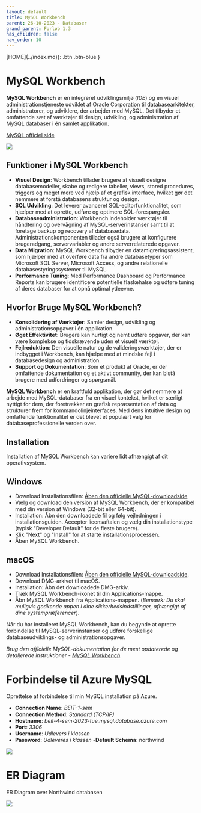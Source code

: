 ```yaml
---
layout: default
title: MySQL Workbench
parent: 26-10-2023 - Databaser
grand_parent: Forløb 1.3
has_children: false
nav_order: 10
---
```


<span class="fs-1">
[HOME](../index.md){: .btn .btn-blue }
</span>

# MySQL Workbench
**MySQL Workbench** er en integreret udviklingsmiljø (*IDE*) og en visuel administrationstjeneste udviklet af Oracle Corporation til databasearkitekter, administratorer, og udviklere, der arbejder med MySQL. Det tilbyder et omfattende sæt af værktøjer til design, udvikling, og administration af MySQL databaser i én samlet applikation.

[MySQL officiel side](https://www.mysql.com/products/workbench/)

![](./image/MySQL_Workbench_Editor_General_Windows.gif)

## Funktioner i MySQL Workbench
- **Visuel Design**: Workbench tillader brugere at visuelt designe databasemodeller, skabe og redigere tabeller, views, stored procedures, triggers og meget mere ved hjælp af et grafisk interface, hvilket gør det nemmere at forstå databasens struktur og design.
- **SQL Udvikling**: Det leverer avanceret SQL-editorfunktionalitet, som hjælper med at oprette, udføre og optimere SQL-forespørgsler.
- **Databaseadministration**: Workbench indeholder værktøjer til håndtering og overvågning af MySQL-serverinstanser samt til at foretage backup og recovery af databasedata. Administrationskomponenten tillader også brugere at konfigurere brugeradgang, servervariabler og andre serverrelaterede opgaver.
- **Data Migration**: MySQL Workbench tilbyder en datamigreringsassistent, som hjælper med at overføre data fra andre databasetyper som Microsoft SQL Server, Microsoft Access, og andre relationelle databasestyringssystemer til MySQL.
- **Performance Tuning**: Med Performance Dashboard og Performance Reports kan brugere identificere potentielle flaskehalse og udføre tuning af deres databaser for at opnå optimal ydeevne.

## Hvorfor Bruge MySQL Workbench?
- **Konsolidering af Værktøjer**: Samler design, udvikling og administrationsopgaver i én applikation.
- **Øget Effektivitet**: Brugere kan hurtigt og nemt udføre opgaver, der kan være komplekse og tidskrævende uden et visuelt værktøj.
- **Fejlreduktion**: Den visuelle natur og de valideringsværktøjer, der er indbygget i Workbench, kan hjælpe med at mindske fejl i databasedesign og administration.
- **Support og Dokumentation**: Som et produkt af Oracle, er der omfattende dokumentation og et aktivt community, der kan bistå brugere med udfordringer og spørgsmål.

**MySQL Workbench** er en kraftfuld applikation, der gør det nemmere at arbejde med MySQL-databaser fra en visuel kontekst, hvilket er særligt nyttigt for dem, der foretrækker en grafisk repræsentation af data og strukturer frem for kommandolinjeinterfaces. Med dens intuitive design og omfattende funktionalitet er det blevet et populært valg for databaseprofessionelle verden over.

## Installation
Installation af MySQL Workbench kan variere lidt afhængigt af dit operativsystem.

## Windows
- Download Installationsfilen: [Åben den officielle MySQL-downloadside](https://dev.mysql.com/downloads/workbench/)
- Vælg og download den version af MySQL Workbench, der er kompatibel med din version af Windows (32-bit eller 64-bit).
- Installation: Åbn den downloadede fil og følg vejledningen i installationsguiden. Accepter licensaftalen og vælg din installationstype (typisk "Developer Default" for de fleste brugere).
- Klik "Next" og "Install" for at starte installationsprocessen.
- Åben MySQL Workbench.

## macOS
- Download Installationsfilen: [Åben den officielle MySQL-downloadside](https://dev.mysql.com/downloads/workbench/).
- Download DMG-arkivet til macOS.
- Installation: Åbn det downloadede DMG-arkiv.
- Træk MySQL Workbench-ikonet til din Applications-mappe.
- Åbn MySQL Workbench fra Applications-mappen. (*Bemærk: Du skal muligvis godkende appen i dine sikkerhedsindstillinger, afhængigt af dine systempræferencer*).

Når du har installeret MySQL Workbench, kan du begynde at oprette forbindelse til MySQL-serverinstanser og udføre forskellige databaseudviklings- og administrationsopgaver. 

*Brug den officielle MySQL-dokumentation for de mest opdaterede og detaljerede instruktioner - [MySQL Workbench](https://dev.mysql.com/doc/workbench/en/)*

# Forbindelse til Azure MySQL
Oprettelse af forbindelse til min MySQL installation på Azure.

- **Connection Name**: *BEIT-1-sem*
- **Connection Method**: *Standard (TCP/IP)*
- **Hostname**: *beit-4-sem-2023-tue.mysql.database.azure.com*
- **Port**: *3306*
- **Username**: *Udlevers i klassen*
- **Password**: *Udleveres i klassen*
-**Default Schema**: northwind

![](./image/mysql-connection.jpg)


# ER Diagram
ER Diagram over Northwind databasen

![](./image/er-northwind.jpg)